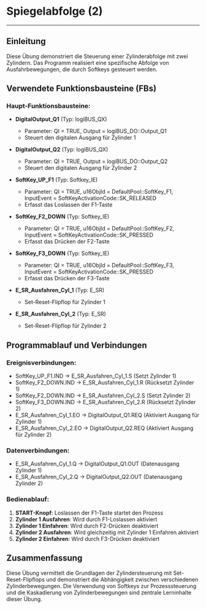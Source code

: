 # Spiegelabfolge (2)

* * * * * * * * * *

## Einleitung
Diese Übung demonstriert die Steuerung einer Zylinderabfolge mit zwei Zylindern. Das Programm realisiert eine spezifische Abfolge von Ausfahrbewegungen, die durch Softkeys gesteuert werden.

## Verwendete Funktionsbausteine (FBs)

### Haupt-Funktionsbausteine:

- **DigitalOutput_Q1** (Typ: logiBUS_QX)
  - Parameter: QI = TRUE, Output = logiBUS_DO::Output_Q1
  - Steuert den digitalen Ausgang für Zylinder 1

- **DigitalOutput_Q2** (Typ: logiBUS_QX)
  - Parameter: QI = TRUE, Output = logiBUS_DO::Output_Q2
  - Steuert den digitalen Ausgang für Zylinder 2

- **SoftKey_UP_F1** (Typ: Softkey_IE)
  - Parameter: QI = TRUE, u16ObjId = DefaultPool::SoftKey_F1, InputEvent = SoftKeyActivationCode::SK_RELEASED
  - Erfasst das Loslassen der F1-Taste

- **SoftKey_F2_DOWN** (Typ: Softkey_IE)
  - Parameter: QI = TRUE, u16ObjId = DefaultPool::SoftKey_F2, InputEvent = SoftKeyActivationCode::SK_PRESSED
  - Erfasst das Drücken der F2-Taste

- **SoftKey_F3_DOWN** (Typ: Softkey_IE)
  - Parameter: QI = TRUE, u16ObjId = DefaultPool::SoftKey_F3, InputEvent = SoftKeyActivationCode::SK_PRESSED
  - Erfasst das Drücken der F3-Taste

- **E_SR_Ausfahren_Cyl_1** (Typ: E_SR)
  - Set-Reset-Flipflop für Zylinder 1

- **E_SR_Ausfahren_Cyl_2** (Typ: E_SR)
  - Set-Reset-Flipflop für Zylinder 2

## Programmablauf und Verbindungen

### Ereignisverbindungen:
- SoftKey_UP_F1.IND → E_SR_Ausfahren_Cyl_1.S (Setzt Zylinder 1)
- SoftKey_F2_DOWN.IND → E_SR_Ausfahren_Cyl_1.R (Rücksetzt Zylinder 1)
- SoftKey_F2_DOWN.IND → E_SR_Ausfahren_Cyl_2.S (Setzt Zylinder 2)
- SoftKey_F3_DOWN.IND → E_SR_Ausfahren_Cyl_2.R (Rücksetzt Zylinder 2)
- E_SR_Ausfahren_Cyl_1.EO → DigitalOutput_Q1.REQ (Aktiviert Ausgang für Zylinder 1)
- E_SR_Ausfahren_Cyl_2.EO → DigitalOutput_Q2.REQ (Aktiviert Ausgang für Zylinder 2)

### Datenverbindungen:
- E_SR_Ausfahren_Cyl_1.Q → DigitalOutput_Q1.OUT (Datenausgang Zylinder 1)
- E_SR_Ausfahren_Cyl_2.Q → DigitalOutput_Q2.OUT (Datenausgang Zylinder 2)

### Bedienablauf:
1. **START-Knopf**: Loslassen der F1-Taste startet den Prozess
2. **Zylinder 1 Ausfahren**: Wird durch F1-Loslassen aktiviert
3. **Zylinder 1 Einfahren**: Wird durch F2-Drücken deaktiviert
4. **Zylinder 2 Ausfahren**: Wird gleichzeitig mit Zylinder 1 Einfahren aktiviert
5. **Zylinder 2 Einfahren**: Wird durch F3-Drücken deaktiviert

## Zusammenfassung
Diese Übung vermittelt die Grundlagen der Zylindersteuerung mit Set-Reset-Flipflops und demonstriert die Abhängigkeit zwischen verschiedenen Zylinderbewegungen. Die Verwendung von Softkeys zur Prozesssteuerung und die Kaskadierung von Zylinderbewegungen sind zentrale Lerninhalte dieser Übung.
